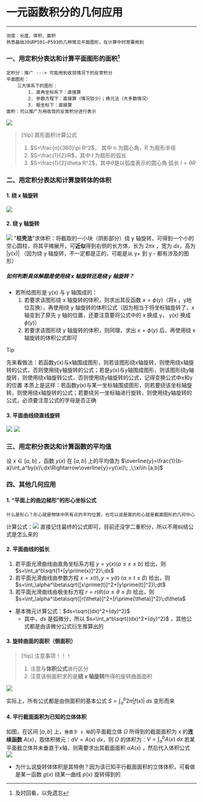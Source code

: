 # 一元函数积分的几何应用

---

```
测度：长度、体积、面积
熟悉基础30讲P591~P593的几种常见平面图形，在计算中时常要用到
```

### 一、用定积分表达和计算**平面图形**的面积[^1]

```
定积分：推广 ---> 可能用到收敛情况下的反常积分
平面图形：
	三大体系下的图形：
		1. 直角坐标系下：直接算
		2. 参数方程下：直接算（情况较少）；换元法（大多数情况）
		3. 极坐标下：直接算
面积：可以推广为用收敛的反常积分进行表示
```

![](assets/d4bd3cbf74ca37ba1dcfaf977b5cbb27.jpg)


>[!tip] 扇形面积计算公式
>1. $S=\frac{n}{360}\pi R^2$， 其中 n 为圆心角，R 为扇形半径
>2. $S=\frac{1}{2}lR$，其中 $l$ 为扇形的弧长
>3. $S=\frac{1}{2}\theta R^2$，其中$\theta$是以弧度表示的圆心角
>弧长 $l = \theta R$

### 二、用定积分表达和计算旋转体的体积
#### 1. 绕 **x 轴**旋转

![](assets/cab92bc9c42eec2837b62316bf690573.jpg)
#### 2. 绕 **y 轴**旋转

![](assets/bdade7ed7a134549ce003c4c559a51d9.jpg)
	"**柱壳法**"求体积：将截取的一小块（阴影部分）绕 y 轴旋转，可得到一个小的空心圆柱，将其平摊展开，可**近似**得到右侧的长方体，长为 $2\pi x$ ，宽为 $dx$，高为 $|y(x)|$ （因为绕 y 轴旋转，不一定都是正的，可能是从 y+ 到 y - 都有涉及的图形） 
##### 如何判断具体解题是使用绕 x 轴旋转还是绕 y 轴旋转？

- 若所给图形是 y(x) 与 y 轴围成的：
	1. 若要求该图形绕 x 轴旋转的体积，则求出其反函数 $x = \phi(y)$（将x ，y地位互换），再使用绕  y 轴旋转的体积公式（因为相当于将坐标轴旋转了，x 轴变到了原先 y 轴的位置，还要注意要将公式中的 x 换成 y， y(x) 换成 $\phi(y)$） 
	2. 若要求该图形绕 y 轴旋转的体积，则同理，求出 $x=\phi(y)$ 后，再使用绕 x 轴旋转的体积公式即可

>[!tip]
>先来看做法：若函数y(x)与x轴围成图形，则若该图形绕x轴旋转，则使用绕x轴旋转的公式，否则使用绕y轴旋转的公式；若是y(x)与y轴围成图形，则该图形绕y轴旋转，则使用绕x轴旋转公式，否则使用绕y轴旋转的公式，记得变换公式中x和y的位置
>本质上是这样：若函数y(x)与某一坐标轴围成图形，则若要绕该坐标轴旋转，则使用绕x轴旋转的公式；若要绕另一坐标轴进行旋转，则使用绕y轴旋转的公式，必须要注意公式的字母是否正确


#### 3. 平面曲线绕**直线**旋转

![](assets/7a061d4f52e5f6216c3b309ba8538225.jpg)
![](assets/c49ad1a3185024ac6499c6c232acada7%202.jpg)

### 三、用定积分表达和计算函数的平均值

设 $x\in [a,b]$ ，函数 $y(x)$ 在 $[a,b]$ 上的平均值为 $\overline{y}=\frac{1}{b-a}\int_a^by(x)\;dx\Rightarrow\overline{y}=y(\xi)\; ,\;\xi\in [a,b]$    

### 四、其他几何应用

#### 1. “平面上的曲边梯形”的形心坐标公式

```
什么是形心？形心就是物体中所有点的平均位置，也可以说是面的形心就是截面图形的几何中心
```

计算公式：![](assets/2d179df09a3f0442567a274adcd328c1.jpg)
直接记住最终的公式即可，目前还没学二重积分，所以不用纠结公式是怎么来的

#### 2. 平面曲线的弧长

1. 若平面光滑曲线由直角坐标系方程 $y=y(x)(a\leq x\leq b)$ 给出，则 $s=\int_a^b\sqrt{1+[y\prime(x)]^2}\;dx$ 
2. 若平面光滑曲线由参数方程 $x=x(t),y=y(t)\;(\alpha\leq t\leq\beta)$ 给出，则 $s=\int_\alpha^\beta\sqrt{[x\prime(t)]^2+[y\prime(t)]^2}\;dt$ 
3. 若平面光滑曲线由极坐标方程 $r=r(\theta)(\alpha\leq\theta\leq\beta)$ 给出，则 $s=\int_\alpha^\beta\sqrt{[r(\theta)]^2+[r\prime(\theta)]^2}\;d\theta$ 
- 基本微元计算公式：$ds=\sqrt{(dx)^2+(dy)^2}$ 
	- 其中，$ds$ 是弧微分，所以 $s=\int_a^b\sqrt{(dx)^2+(dy)^2}$ ，其他公式都是由该微分公式衍生推算出的

#### 3. 旋转曲面的面积（**侧面积**）

>[!tip] 注意事项！！！
>1. 注意与**体积公式**进行区分
>2. 注意该侧面积求的是**绕 x 轴旋转**所得的旋转曲面面积

![](assets/82422f0da04f9009017443adbf26dfbc.jpg)

实际上，所有公式都是由侧面积的基本公式 $S=\int_a^b2\pi |f(x)|\;ds$ 变形而来

#### 4. 平行截面面积为已知的立体体积

如图，在区间 $[a,b]$ 上，`垂直于 x 轴`的平面截立体 $\Omega$ 所得到的截面面积为 x 的**连续函数** $A(x)$，取体积微元：$dV=A(x)\;dx$，则 $\Omega$ 的体积为：$V=\int_a^bA(x)\;dx$ 
	若某平面截立体并未垂直于x轴，则需要求出其截面面积 $\alpha A(x)$ ，然后代入体积公式 
![](assets/1b332cbfedaaa7d9a98f9e256e99a9be.jpg)
- 为什么说旋转体体积是其特例？因为该已知平行截面面积的立体体积，可看做是某一函数 $g(x)$ 绕某一曲线 $p(x)$ 旋转得到的

[^1]: 及时回看，以免遗忘